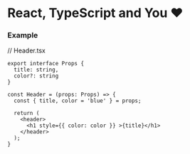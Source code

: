 # React, TypeScript and You :heart:

### Example
// Header.tsx
```
export interface Props {
  title: string,
  color?: string
}

const Header = (props: Props) => {
  const { title, color = 'blue' } = props;
  
  return (
    <header>
      <h1 style={{ color: color }} >{title}</h1>
    </header>
  );
}

```
